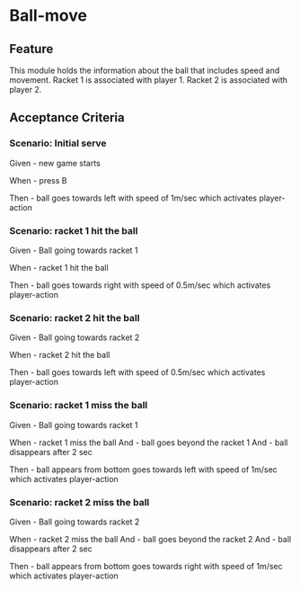 # Ball-move

## Feature

This module holds the information about the ball
that includes speed and movement.
Racket 1 is associated with player 1.
Racket 2 is associated with player 2.

## Acceptance Criteria

### Scenario: Initial serve

  Given - new game starts

  When - press B

  Then - ball goes towards left with speed of 1m/sec
         which activates player-action

### Scenario: racket 1 hit the ball

  Given - Ball going towards racket 1

  When - racket 1 hit the ball

  Then - ball goes towards right with speed of 0.5m/sec
         which activates player-action
  
### Scenario: racket 2 hit the ball

  Given - Ball going towards racket 2

  When - racket 2 hit the ball

  Then - ball goes towards left  with speed of 0.5m/sec
          which activates player-action
  
### Scenario: racket 1 miss the ball

  Given - Ball going towards racket 1

  When - racket 1 miss the ball
  And - ball goes beyond the racket 1
  And - ball disappears after 2 sec

  Then - ball appears from bottom goes towards left with speed of 1m/sec
         which activates player-action
  
### Scenario: racket 2 miss the ball

  Given - Ball going towards racket 2

  When - racket 2 miss the ball
  And - ball goes beyond the racket 2
  And - ball disappears after 2 sec

  Then - ball appears from bottom goes towards right  with speed of 1m/sec
         which activates player-action
